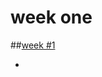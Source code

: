 # week one
##[week #1](https://github.com/Yegizbayev/Algorithmtracking/tree/master/week1)
- [My Studying sources ]:
-[GeeksForGeeks](http://www.geeksforgeeks.org/sieve-of-eratosthenes/)
